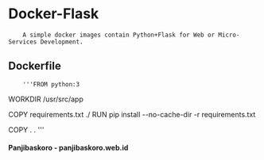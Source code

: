 # Docker-Flask 
  
        A simple docker images contain Python+Flask for Web or Micro-Services Development.

## Dockerfile

        '''FROM python:3                                                                                                                                                                                   
                                                                                                                                                                                                
WORKDIR /usr/src/app

COPY requirements.txt ./
RUN pip install --no-cache-dir -r requirements.txt

COPY . .
 '''

#### Panjibaskoro - panjibaskoro.web.id

